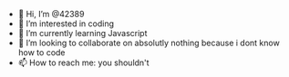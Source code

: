 - 👋 Hi, I’m @42389
- 👀 I’m interested in coding 
- 🌱 I’m currently learning Javascript
- 💞️ I’m looking to collaborate on absolutly nothing because i dont know how to code
- 📫 How to reach me: you shouldn't
